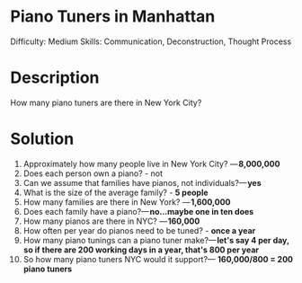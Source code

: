 # Piano Tuners in Manhattan

Difficulty: Medium
Skills: Communication, Deconstruction, Thought Process

# Description

How many piano tuners are there in New York City?

# Solution

1. Approximately how many people live in New York City? — **8,000,000**
2. Does each person own a piano? - not
3. Can we assume that families have pianos, not individuals?— **yes**
4. What is the size of the average family? - **5 people**
5. How many families are there in New York? — **1,600,000**
6. Does each family have a piano?— **no…maybe one in ten does**
7. How many pianos are there in NYC? — **160,000**
8. How often per year do pianos need to be tuned? - **once a year**
9. How many piano tunings can a piano tuner make?— **let's say 4 per day, so if there are 200 working days in a year, that's 800 per year**
10. So how many piano tuners NYC would it support?— **160,000/800 = 200 piano tuners**